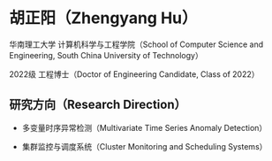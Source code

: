 # 胡正阳（Zhengyang Hu）

华南理工大学 计算机科学与工程学院（School of Computer Science and Engineering, South China University of Technology）

2022级 工程博士（Doctor of Engineering Candidate, Class of 2022）

## 研究方向（Research Direction）

* 多变量时序异常检测（Multivariate Time Series Anomaly Detection）

* 集群监控与调度系统（Cluster Monitoring and Scheduling Systems）
